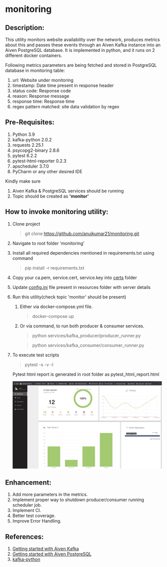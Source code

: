 # monitoring

## Description:

This utility monitors website availability over the network, produces metrics about this and passes these events through
an Aiven Kafka instance into an Aiven PostgreSQL database. It is implemented in python, and it runs on 2 different
docker containers.

Following metrics parameters are being fetched and stored in PostgreSQL database in monitoring table:

1. url: Website under monitoring
2. timestamp: Date time present in response header
3. status code: Response code
4. reason: Response message
5. response time: Response time
6. regex pattern matched: site data validation by regex

## Pre-Requisites:

1. Python 3.9
2. kafka-python 2.0.2
3. requests 2.25.1
4. psycopg2-binary 2.8.6
5. pytest 6.2.2
6. pytest-html-reporter 0.2.3
7. apscheduler 3.7.0
8. PyCharm or any other desired IDE

Kindly make sure

1. Aiven Kafka & PostgreSQL services should be running
2. Topic should be created as **'monitor'**

## How to invoke monitoring utility:

1. Clone project
   > git clone https://github.com/anujkumar21/monitoring.git
2. Navigate to root folder 'monitoring'
3. Install all required dependencies mentioned in requirements.txt using command
   > pip install -r requirements.txt
4. Copy your ca.pem, service.cert, service.key into [certs](https://github.com/anujkumar21/monitoring/tree/master/certs)
   folder
5. Update [config.ini](https://github.com/anujkumar21/monitoring/blob/master/resources/config.ini) file present in
   resources folder with server details
6. Run this utility(check topic 'monitor' should be present)

    1. Either via docker-compose.yml file.
       > docker-compose up
    2. Or via command, to run both producer & consumer services.
       > python services/kafka_producer/producer_runner.py

       > python services/kafka_consumer/consumer_runner.py

7. To execute test scripts
   > pytest -s -v -l

   Pytest html report is generated in root folder as pytest_html_report.html

   ![pytest_html_report](https://github.com/anujkumar21/monitoring/blob/master/test_report_screenshot.png)

## Enhancement:

1. Add more parameters in the metrics.
2. Implement proper way to shutdown producer/consumer running scheduler job.
3. Implement CI.
4. Better test coverage.
5. Improve Error Handling.

## References:

1. [Getting started with Aiven Kafka](https://help.aiven.io/en/articles/489572-getting-started-with-aiven-kafka)
2. [Getting started with Aiven PostgreSQL](https://help.aiven.io/en/articles/489573-getting-started-with-aiven-postgresql)
3. [kafka-python](https://kafka-python.readthedocs.io/en/master/usage.html)
